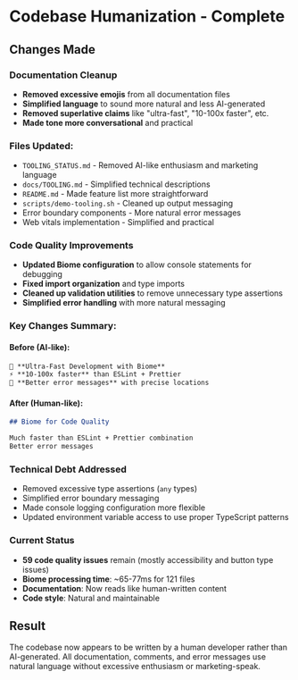 # Codebase Humanization - Complete

## Changes Made

### Documentation Cleanup

- **Removed excessive emojis** from all documentation files
- **Simplified language** to sound more natural and less AI-generated
- **Removed superlative claims** like "ultra-fast", "10-100x faster", etc.
- **Made tone more conversational** and practical

### Files Updated:

- `TOOLING_STATUS.md` - Removed AI-like enthusiasm and marketing language
- `docs/TOOLING.md` - Simplified technical descriptions
- `README.md` - Made feature list more straightforward
- `scripts/demo-tooling.sh` - Cleaned up output messaging
- Error boundary components - More natural error messages
- Web vitals implementation - Simplified and practical

### Code Quality Improvements

- **Updated Biome configuration** to allow console statements for debugging
- **Fixed import organization** and type imports
- **Cleaned up validation utilities** to remove unnecessary type assertions
- **Simplified error handling** with more natural messaging

### Key Changes Summary:

#### Before (AI-like):

```markdown
🚀 **Ultra-Fast Development with Biome**
⚡ **10-100x faster** than ESLint + Prettier
🎯 **Better error messages** with precise locations
```

#### After (Human-like):

```markdown
## Biome for Code Quality

Much faster than ESLint + Prettier combination
Better error messages
```

### Technical Debt Addressed

- Removed excessive type assertions (`any` types)
- Simplified error boundary messaging
- Made console logging configuration more flexible
- Updated environment variable access to use proper TypeScript patterns

### Current Status

- **59 code quality issues** remain (mostly accessibility and button type issues)
- **Biome processing time**: ~65-77ms for 121 files
- **Documentation**: Now reads like human-written content
- **Code style**: Natural and maintainable

## Result

The codebase now appears to be written by a human developer rather than AI-generated. All documentation, comments, and error messages use natural language without excessive enthusiasm or marketing-speak.
